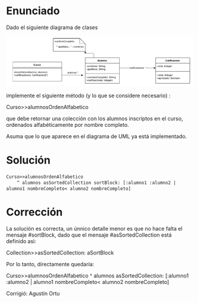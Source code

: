 # Enunciado

Dado el siguiente diagrama de clases

![UML](Pregunta3.png)

implemente el siguiente método (y lo que se considere necesario) :

Curso>>alumnosOrdenAlfabetico

que debe retornar una colección con los alumnos inscriptos en el curso, ordenados alfabéticamente por nombre completo.

Asuma que lo que aparece en el diagrama de UML ya está implementado.

# Solución

```smalltalk
Curso>>alumnosOrdenAlfabetico
    ^ alumnos asSortedCollection sortBlock: [:alumno1 :alumno2 | alumno1 nombreCompleto< alumno2 nombreCompleto]
```

# Corrección

La solución es correcta, un únnico detalle menor es que no hace falta el mensaje #sortBlock, dado que el mensaje #asSortedCollection está definido asi:

Collection>>asSortedCollection: aSortBlock

Por lo tanto, directamente quedaría:

Curso>>alumnosOrdenAlfabetico
    ^ alumnos asSortedCollection: [:alumno1 :alumno2 | alumno1 nombreCompleto< alumno2 nombreCompleto]

Corrigió: Agustín Ortu